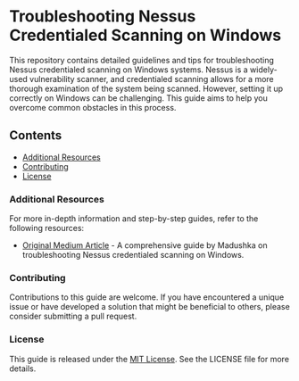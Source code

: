 # Troubleshooting Nessus Credentialed Scanning on Windows

This repository contains detailed guidelines and tips for troubleshooting Nessus credentialed scanning on Windows systems. Nessus is a widely-used vulnerability scanner, and credentialed scanning allows for a more thorough examination of the system being scanned. However, setting it up correctly on Windows can be challenging. This guide aims to help you overcome common obstacles in this process.

## Contents

- [Additional Resources](#additional-resources)
- [Contributing](#contributing)
- [License](#license)

### Additional Resources

For more in-depth information and step-by-step guides, refer to the following resources:

- [Original Medium Article](https://medium.com/@madushka/troubleshooting-nessus-credentialed-scanning-on-windows-542812ecd713) - A comprehensive guide by Madushka on troubleshooting Nessus credentialed scanning on Windows.

### Contributing

Contributions to this guide are welcome. If you have encountered a unique issue or have developed a solution that might be beneficial to others, please consider submitting a pull request.

### License

This guide is released under the [MIT License](LICENSE). See the LICENSE file for more details.
